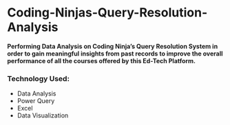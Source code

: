 # Coding-Ninjas-Query-Resolution-Analysis

**Performing Data Analysis on Coding Ninja’s Query Resolution System in order to  gain meaningful insights from past records to  improve the overall performance of  all the courses offered by this Ed-Tech Platform.**

### Technology Used:

* Data Analysis
* Power Query
* Excel
* Data Visualization

